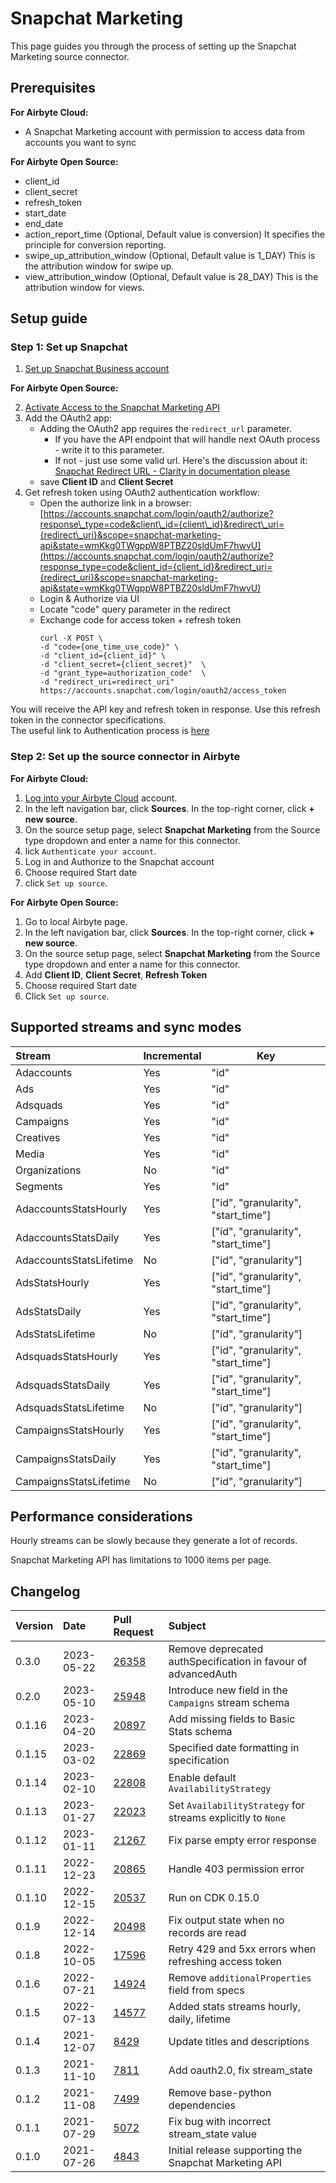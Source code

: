 # Snapchat Marketing

This page guides you through the process of setting up the Snapchat Marketing source connector.

## Prerequisites

<!-- env:cloud -->
**For Airbyte Cloud:**

* A Snapchat Marketing account with permission to access data from accounts you want to sync
<!-- /env:cloud -->

<!-- env:oss -->
**For Airbyte Open Source:**

* client_id
* client_secret
* refresh_token
* start_date
* end_date
* action_report_time (Optional, Default value is conversion) It specifies the principle for conversion reporting.
* swipe_up_attribution_window (Optional, Default value is 1_DAY) This is the attribution window for swipe up.
* view_attribution_window (Optional, Default value is 28_DAY) This is the attribution window for views.
<!-- /env:oss -->

## Setup guide

### Step 1: Set up Snapchat

1. [Set up Snapchat Business account](https://businesshelp.snapchat.com/s/article/get-started?language=en_US)

<!-- env:oss -->
**For Airbyte Open Source:**

2. [Activate Access to the Snapchat Marketing API](https://businesshelp.snapchat.com/s/article/api-apply?language=en_US)  
3. Add the OAuth2 app:
   * Adding the OAuth2 app requires the `redirect_url` parameter.
     - If you have the API endpoint that will handle next OAuth process - write it to this parameter.
     - If not - just use some valid url. Here's the discussion about it: [Snapchat Redirect URL - Clarity in documentation please](https://github.com/Snap-Kit/bitmoji-sample/issues/3)
   * save **Client ID** and **Client Secret**
4. Get refresh token using OAuth2 authentication workflow:
   * Open the authorize link in a browser: [https://accounts.snapchat.com/login/oauth2/authorize?response\_type=code&client\_id={client\_id}&redirect\_uri={redirect\_uri}&scope=snapchat-marketing-api&state=wmKkg0TWgppW8PTBZ20sldUmF7hwvU](https://accounts.snapchat.com/login/oauth2/authorize?response_type=code&client_id={client_id}&redirect_uri={redirect_uri}&scope=snapchat-marketing-api&state=wmKkg0TWgppW8PTBZ20sldUmF7hwvU)
   * Login & Authorize via UI
   * Locate "code" query parameter in the redirect
   * Exchange code for access token + refresh token
      ```text
      curl -X POST \  
      -d "code={one_time_use_code}" \  
      -d "client_id={client_id}" \  
      -d "client_secret={client_secret}"  \  
      -d "grant_type=authorization_code"  \  
      -d "redirect_uri=redirect_uri"  
      https://accounts.snapchat.com/login/oauth2/access_token
      ```
You will receive the API key and refresh token in response. Use this refresh token in the connector specifications.  
The useful link to Authentication process is [here](https://marketingapi.snapchat.com/docs/#authentication)
<!-- /env:oss -->

### Step 2: Set up the source connector in Airbyte

<!-- env:cloud -->
**For Airbyte Cloud:**

1. [Log into your Airbyte Cloud](https://cloud.airbyte.com/workspaces) account.
2. In the left navigation bar, click **Sources**. In the top-right corner, click **+ new source**.
3. On the source setup page, select **Snapchat Marketing** from the Source type dropdown and enter a name for this connector.
4. lick `Authenticate your account`.
5. Log in and Authorize to the Snapchat account
6. Choose required Start date
7. click `Set up source`.
<!-- /env:cloud -->

<!-- env:oss -->
**For Airbyte Open Source:**

1. Go to local Airbyte page.
2. In the left navigation bar, click **Sources**. In the top-right corner, click **+ new source**.
3. On the source setup page, select **Snapchat Marketing** from the Source type dropdown and enter a name for this connector.
4. Add **Client ID**, **Client Secret**, **Refresh Token**
5. Choose required Start date
6. Click `Set up source`.
<!-- /env:oss -->

## Supported streams and sync modes

| Stream                  | Incremental | Key                                 |
| :---------------------- | :---------- | ----------------------------------- |
| Adaccounts              | Yes         | "id"                                |
| Ads                     | Yes         | "id"                                |
| Adsquads                | Yes         | "id"                                |
| Campaigns               | Yes         | "id"                                |
| Creatives               | Yes         | "id"                                |
| Media                   | Yes         | "id"                                |
| Organizations           | No          | "id"                                |
| Segments                | Yes         | "id"                                |
| AdaccountsStatsHourly   | Yes         | ["id", "granularity", "start_time"] |
| AdaccountsStatsDaily    | Yes         | ["id", "granularity", "start_time"] |
| AdaccountsStatsLifetime | No          | ["id", "granularity"]               |
| AdsStatsHourly          | Yes         | ["id", "granularity", "start_time"] |
| AdsStatsDaily           | Yes         | ["id", "granularity", "start_time"] |
| AdsStatsLifetime        | No          | ["id", "granularity"]               |
| AdsquadsStatsHourly     | Yes         | ["id", "granularity", "start_time"] |
| AdsquadsStatsDaily      | Yes         | ["id", "granularity", "start_time"] |
| AdsquadsStatsLifetime   | No          | ["id", "granularity"]               |
| CampaignsStatsHourly    | Yes         | ["id", "granularity", "start_time"] |
| CampaignsStatsDaily     | Yes         | ["id", "granularity", "start_time"] |
| CampaignsStatsLifetime  | No          | ["id", "granularity"]               |


## Performance considerations

Hourly streams can be slowly because they generate a lot of records.

Snapchat Marketing API has limitations to 1000 items per page.

## Changelog

| Version | Date       | Pull Request                                             | Subject                                                       |
|:--------|:-----------|:---------------------------------------------------------|:--------------------------------------------------------------|
| 0.3.0   | 2023-05-22 | [26358](https://github.com/airbytehq/airbyte/pull/26358) | Remove deprecated authSpecification in favour of advancedAuth |
| 0.2.0   | 2023-05-10 | [25948](https://github.com/airbytehq/airbyte/pull/25948) | Introduce new field in the `Campaigns` stream schema          |
| 0.1.16  | 2023-04-20 | [20897](https://github.com/airbytehq/airbyte/pull/20897) | Add missing fields to Basic Stats schema                      |    
| 0.1.15  | 2023-03-02 | [22869](https://github.com/airbytehq/airbyte/pull/22869) | Specified date formatting in specification                    |                                        
| 0.1.14  | 2023-02-10 | [22808](https://github.com/airbytehq/airbyte/pull/22808) | Enable default `AvailabilityStrategy`                         |
| 0.1.13  | 2023-01-27 | [22023](https://github.com/airbytehq/airbyte/pull/22023) | Set `AvailabilityStrategy` for streams explicitly to `None`   |
| 0.1.12  | 2023-01-11 | [21267](https://github.com/airbytehq/airbyte/pull/21267) | Fix parse empty error response                                |
| 0.1.11  | 2022-12-23 | [20865](https://github.com/airbytehq/airbyte/pull/20865) | Handle 403 permission error                                   |
| 0.1.10  | 2022-12-15 | [20537](https://github.com/airbytehq/airbyte/pull/20537) | Run on CDK 0.15.0                                             |
| 0.1.9   | 2022-12-14 | [20498](https://github.com/airbytehq/airbyte/pull/20498) | Fix output state when no records are read                     |
| 0.1.8   | 2022-10-05 | [17596](https://github.com/airbytehq/airbyte/pull/17596) | Retry 429 and 5xx errors when refreshing access token         |
| 0.1.6   | 2022-07-21 | [14924](https://github.com/airbytehq/airbyte/pull/14924) | Remove `additionalProperties` field from specs                |
| 0.1.5   | 2022-07-13 | [14577](https://github.com/airbytehq/airbyte/pull/14577) | Added stats streams hourly, daily, lifetime                   |
| 0.1.4   | 2021-12-07 | [8429](https://github.com/airbytehq/airbyte/pull/8429)   | Update titles and descriptions                                |
| 0.1.3   | 2021-11-10 | [7811](https://github.com/airbytehq/airbyte/pull/7811)   | Add oauth2.0, fix stream_state                                |
| 0.1.2   | 2021-11-08 | [7499](https://github.com/airbytehq/airbyte/pull/7499)   | Remove base-python dependencies                               |
| 0.1.1   | 2021-07-29 | [5072](https://github.com/airbytehq/airbyte/pull/5072)   | Fix bug with incorrect stream\_state value                    |
| 0.1.0   | 2021-07-26 | [4843](https://github.com/airbytehq/airbyte/pull/4843)   | Initial release supporting the Snapchat Marketing API         |